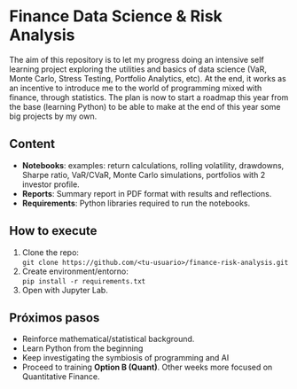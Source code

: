 # Finance Data Science & Risk Analysis

The aim of this repository is to let my progress doing an intensive self learning project exploring the utilities and basics of data science (VaR, Monte Carlo, Stress Testing, Portfolio Analytics, etc). At the end, it works as an incentive to introduce me to the world of programming mixed with finance, through statistics. The plan is now to start a roadmap this year from the base (learning Python) to be able to make at the end of this year some big projects by my own. 

## Content
- **Notebooks**: examples: return calculations, rolling volatility, drawdowns, Sharpe ratio, VaR/CVaR, Monte Carlo simulations, portfolios with 2 investor profile.  
- **Reports**: Summary report in PDF format with results and reflections.  
- **Requirements**: Python libraries required to run the notebooks.  

## How to execute
1. Clone the repo:  
   `git clone https://github.com/<tu-usuario>/finance-risk-analysis.git`
2. Create environment/entorno:  
   `pip install -r requirements.txt`
3. Open with Jupyter Lab.

## Próximos pasos
- Reinforce mathematical/statistical background.  
- Learn Python from the beginning
- Keep investigating the symbiosis of programming and AI
- Proceed to training **Option B (Quant)**. Other weeks more focused on Quantitative Finance.  
